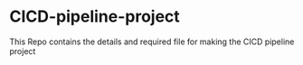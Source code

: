 # CICD-pipeline-project
This Repo contains the details and required file for making the CICD pipeline project
